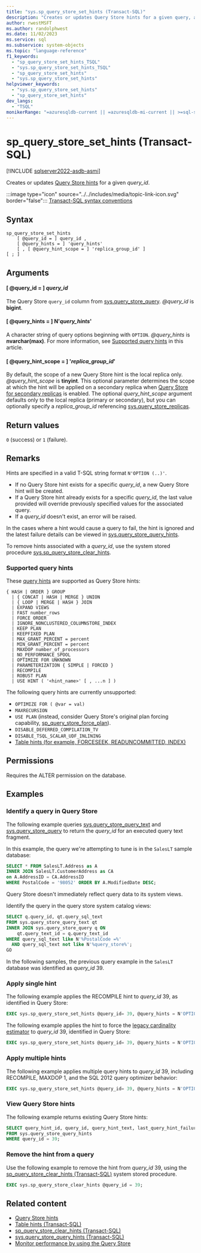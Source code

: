 ```yaml
---
title: "sys.sp_query_store_set_hints (Transact-SQL)"
description: "Creates or updates Query Store hints for a given query, allowing you to influence queries without changing application code or database objects."
author: rwestMSFT
ms.author: randolphwest
ms.date: 11/02/2023
ms.service: sql
ms.subservice: system-objects
ms.topic: "language-reference"
f1_keywords:
  - "sp_query_store_set_hints_TSQL"
  - "sys.sp_query_store_set_hints_TSQL"
  - "sp_query_store_set_hints"
  - "sys.sp_query_store_set_hints"
helpviewer_keywords:
  - "sys.sp_query_store_set_hints"
  - "sp_query_store_set_hints"
dev_langs:
  - "TSQL"
monikerRange: "=azuresqldb-current || =azuresqldb-mi-current || >=sql-server-ver16 || >=sql-server-linux-ver16"
---
```

# sp_query_store_set_hints (Transact-SQL)

[!INCLUDE [sqlserver2022-asdb-asmi](../../includes/applies-to-version/sqlserver2022-asdb-asmi.md)]

Creates or updates [Query Store hints](../performance/query-store-hints.md) for a given *query_id*.

:::image type="icon" source="../../includes/media/topic-link-icon.svg" border="false"::: [Transact-SQL syntax conventions](../../t-sql/language-elements/transact-sql-syntax-conventions-transact-sql.md)

## Syntax

```syntaxsql
sp_query_store_set_hints
    [ @query_id = ] query_id ,
    [ @query_hints = ] 'query_hints'
    [ , [ @query_hint_scope = ] 'replica_group_id' ]
[ ; ]
```

## Arguments

#### [ @query_id = ] *query_id*

The Query Store `query_id` column from [sys.query_store_query](../system-catalog-views/sys-query-store-query-transact-sql.md). *@query_id* is **bigint**.

#### [ @query_hints = ] N'*query_hints*'

A character string of query options beginning with `OPTION`. *@query_hints* is **nvarchar(max)**. For more information, see [Supported query hints](#supported-query-hints) in this article.

#### [ @query_hint_scope = ] '*replica_group_id*'

By default, the scope of a new Query Store hint is the local replica only. *@query_hint_scope* is **tinyint**. This optional parameter determines the scope at which the hint will be applied on a secondary replica when [Query Store for secondary replicas](../performance/query-store-for-secondary-replicas.md) is enabled. The optional *query_hint_scope* argument defaults only to the local replica (primary or secondary), but you can optionally specify a *replica_group_id* referencing [sys.query_store_replicas](../system-catalog-views/sys-query-store-replicas.md).

## Return values

`0` (success) or `1` (failure).

## Remarks

Hints are specified in a valid T-SQL string format `N'OPTION (..)'`.

- If no Query Store hint exists for a specific *query_id*, a new Query Store hint will be created.
- If a Query Store hint already exists for a specific *query_id*, the last value provided will override previously specified values for the associated query.
- If a *query_id* doesn't exist, an error will be raised.

In the cases where a hint would cause a query to fail, the hint is ignored and the latest failure details can be viewed in [sys.query_store_query_hints](../system-catalog-views/sys-query-store-query-hints-transact-sql.md).

To remove hints associated with a *query_id*, use the system stored procedure [sys.sp_query_store_clear_hints](sys-sp-query-store-clear-hints-transact-sql.md).

### Supported query hints

These [query hints](../../t-sql/queries/hints-transact-sql-query.md) are supported as Query Store hints:

```syntaxsql
{ HASH | ORDER } GROUP
  | { CONCAT | HASH | MERGE } UNION
  | { LOOP | MERGE | HASH } JOIN
  | EXPAND VIEWS
  | FAST number_rows
  | FORCE ORDER
  | IGNORE_NONCLUSTERED_COLUMNSTORE_INDEX
  | KEEP PLAN
  | KEEPFIXED PLAN
  | MAX_GRANT_PERCENT = percent
  | MIN_GRANT_PERCENT = percent
  | MAXDOP number_of_processors
  | NO_PERFORMANCE_SPOOL
  | OPTIMIZE FOR UNKNOWN
  | PARAMETERIZATION { SIMPLE | FORCED }
  | RECOMPILE
  | ROBUST PLAN
  | USE HINT ( '<hint_name>' [ , ...n ] )
```

The following query hints are currently unsupported:

- `OPTIMIZE FOR ( @var = val)`
- `MAXRECURSION`
- `USE PLAN` (instead, consider Query Store's original plan forcing capability, [sp_query_store_force_plan](sp-query-store-force-plan-transact-sql.md)).
- `DISABLE_DEFERRED_COMPILATION_TV`
- `DISABLE_TSQL_SCALAR_UDF_INLINING`
- [Table hints (for example, FORCESEEK, READUNCOMMITTED, INDEX)](../../t-sql/queries/hints-transact-sql-table.md)

## Permissions

Requires the ALTER permission on the database.

## Examples

### Identify a query in Query Store

The following example queries [sys.query_store_query_text](../system-catalog-views/sys-query-store-query-text-transact-sql.md) and [sys.query_store_query](../system-catalog-views/sys-query-store-query-transact-sql.md) to return the *query_id* for an executed query text fragment.

In this example, the query we're attempting to tune is in the `SalesLT` sample database:

```sql
SELECT * FROM SalesLT.Address as A
INNER JOIN SalesLT.CustomerAddress as CA
on A.AddressID = CA.AddressID
WHERE PostalCode = '98052' ORDER BY A.ModifiedDate DESC;
```

Query Store doesn't immediately reflect query data to its system views.

Identify the query in the query store system catalog views:

```sql
SELECT q.query_id, qt.query_sql_text
FROM sys.query_store_query_text qt
INNER JOIN sys.query_store_query q ON
    qt.query_text_id = q.query_text_id
WHERE query_sql_text like N'%PostalCode =%'
  AND query_sql_text not like N'%query_store%';
GO
```

In the following samples, the previous query example in the `SalesLT` database was identified as *query_id* 39.

### Apply single hint

The following example applies the RECOMPILE hint to *query_id* 39, as identified in Query Store:

```sql
EXEC sys.sp_query_store_set_hints @query_id= 39, @query_hints = N'OPTION(RECOMPILE)';
```

The following example applies the hint to force the [legacy cardinality estimator](../performance/cardinality-estimation-sql-server.md) to *query_id* 39, identified in Query Store:

```sql
EXEC sys.sp_query_store_set_hints @query_id= 39, @query_hints = N'OPTION(USE HINT(''FORCE_LEGACY_CARDINALITY_ESTIMATION''))';
```

### Apply multiple hints

The following example applies multiple query hints to *query_id* 39, including RECOMPILE, MAXDOP 1, and the SQL 2012 query optimizer behavior:

```sql
EXEC sys.sp_query_store_set_hints @query_id= 39, @query_hints = N'OPTION(RECOMPILE, MAXDOP 1, USE HINT(''QUERY_OPTIMIZER_COMPATIBILITY_LEVEL_110''))';
```

### View Query Store hints

The following example returns existing Query Store hints:

```sql
SELECT query_hint_id, query_id, query_hint_text, last_query_hint_failure_reason, last_query_hint_failure_reason_desc, query_hint_failure_count, source, source_desc
FROM sys.query_store_query_hints
WHERE query_id = 39;
```

### Remove the hint from a query

Use the following example to remove the hint from *query_id* 39, using the [sp_query_store_clear_hints (Transact-SQL)](sys-sp-query-store-clear-hints-transact-sql.md) system stored procedure.

```sql
EXEC sys.sp_query_store_clear_hints @query_id = 39;
```

## Related content

- [Query Store hints](../performance/query-store-hints.md)
- [Table hints (Transact-SQL)](../../t-sql/queries/hints-transact-sql-table.md)
- [sp_query_store_clear_hints (Transact-SQL)](sys-sp-query-store-clear-hints-transact-sql.md)
- [sys.query_store_query_hints (Transact-SQL)](../system-catalog-views/sys-query-store-query-hints-transact-sql.md)
- [Monitor performance by using the Query Store](../performance/monitoring-performance-by-using-the-query-store.md)
